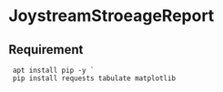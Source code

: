 # JoystreamStroeageReport


## Requirement 
 
```
 apt install pip -y	`
 pip install requests tabulate matplotlib
```
